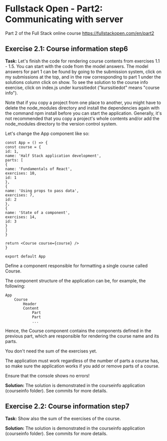 # Fullstack Open - Part2: Communicating with server
Part 2 of the Full Stack online course https://fullstackopen.com/en/part2

## Exercise 2.1: Course information step6
**Task:**
Let's finish the code for rendering course contents from exercises 1.1 - 1.5. You can start with the code from the model answers. The model answers for part 1 can be found by going to the submission system, click on my submissions at the top, and in the row corresponding to part 1 under the solutions column click on show. To see the solution to the course info exercise, click on index.js under kurssitiedot ("kurssitiedot" means "course info").

Note that if you copy a project from one place to another, you might have to delete the node_modules directory and install the dependencies again with the command npm install before you can start the application. Generally, it's not recommended that you copy a project's whole contents and/or add the node_modules directory to the version control system.

Let's change the App component like so:
```
const App = () => {
const course = {
id: 1,
name: 'Half Stack application development',
parts: [
{
name: 'Fundamentals of React',
exercises: 10,
id: 1
},
{
name: 'Using props to pass data',
exercises: 7,
id: 2
},
{
name: 'State of a component',
exercises: 14,
id: 3
}
]
}

return <Course course={course} />
}

export default App
```
Define a component responsible for formatting a single course called Course.

The component structure of the application can be, for example, the following:
```
App
    Course
        Header
        Content
            Part
            Part
            ...
```
Hence, the Course component contains the components defined in the previous part, which are responsible for rendering the course name and its parts.

You don't need the sum of the exercises yet.

The application must work regardless of the number of parts a course has, so make sure the application works if you add or remove parts of a course.

Ensure that the console shows no errors!

**Solution:**
The solution is demonstrated in the courseinfo application (courseinfo folder). See commits for more details.

## Exercise 2.2: Course information step7
**Task:**
Show also the sum of the exercises of the course.

**Solution:**
The solution is demonstrated in the courseinfo application (courseinfo folder). See commits for more details.
